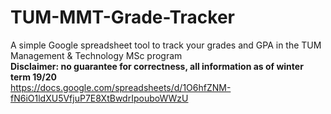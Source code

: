 # TUM-MMT-Grade-Tracker
A simple Google spreadsheet tool to track your grades and GPA in the TUM Management &amp; Technology MSc program<br>
**Disclaimer: no guarantee for correctness, all information as of winter term 19/20**<br>
https://docs.google.com/spreadsheets/d/1O6hfZNM-fN6iO1ldXU5VfjuP7E8XtBwdrIpouboWWzU
